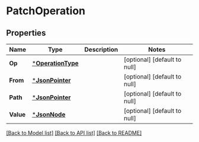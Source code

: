 # PatchOperation

## Properties
Name | Type | Description | Notes
------------ | ------------- | ------------- | -------------
**Op** | [***OperationType**](OperationType.md) |  | [optional] [default to null]
**From** | [***JsonPointer**](JsonPointer.md) |  | [optional] [default to null]
**Path** | [***JsonPointer**](JsonPointer.md) |  | [optional] [default to null]
**Value** | [***JsonNode**](JsonNode.md) |  | [optional] [default to null]

[[Back to Model list]](../README.md#documentation-for-models) [[Back to API list]](../README.md#documentation-for-api-endpoints) [[Back to README]](../README.md)

